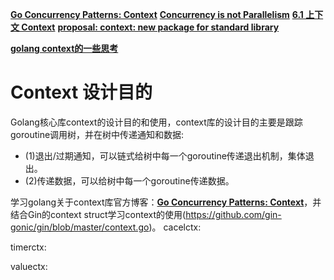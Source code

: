 
**[Go Concurrency Patterns: Context](https://blog.golang.org/context)**
**[Concurrency is not Parallelism](https://talks.golang.org/2012/waza.slide#1)**
**[6.1 上下文 Context](https://draveness.me/golang/docs/part3-runtime/ch06-concurrency/golang-context/)**
**[proposal: context: new package for standard library](https://github.com/golang/go/issues/14660)**

**[golang context的一些思考](https://tech.ipalfish.com/blog/2020/03/30/golang-context/)**

# Context 设计目的
Golang核心库context的设计目的和使用，context库的设计目的主要是跟踪goroutine调用树，并在树中传递通知和数据:
* (1)退出/过期通知，可以链式给树中每一个goroutine传递退出机制，集体退出。
* (2)传递数据，可以给树中每一个goroutine传递数据。

学习golang关于context库官方博客：**[Go Concurrency Patterns: Context](https://blog.golang.org/context)**，并结合Gin的context struct学习context的使用(https://github.com/gin-gonic/gin/blob/master/context.go)。
cacelctx:

timerctx:

valuectx:
